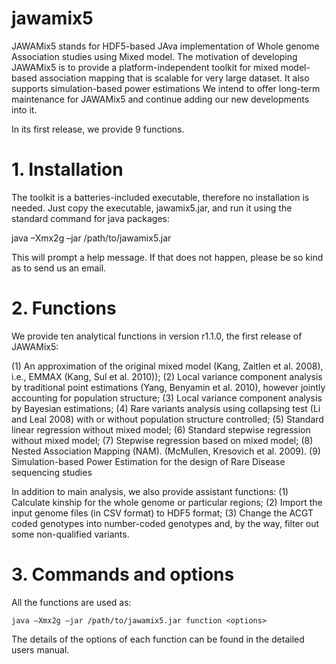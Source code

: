 # jawamix5
JAWAMix5 stands for HDF5-based JAva implementation of Whole genome Association studies using Mixed model. The motivation of developing JAWAMix5 is to provide a platform-independent toolkit for mixed model-based association mapping that is scalable for very large dataset. It also supports simulation-based power estimations We intend to offer long-term maintenance for JAWAMix5 and continue adding our new developments into it.


In its first release, we provide 9 functions.

# 1. Installation

The toolkit is a batteries-included executable, therefore no installation is needed. Just copy the executable, jawamix5.jar, and run it using the standard command for java packages:

java –Xmx2g –jar /path/to/jawamix5.jar

This will prompt a help message. If that does not happen, please be so kind as to send us an email. 

# 2. Functions   

We provide ten analytical functions in version r1.1.0, the first release of JAWAMix5: 
 
(1)	An approximation of the original mixed model (Kang, Zaitlen et al. 2008), i.e., EMMAX (Kang, Sul et al. 2010));
(2)	Local variance component analysis by traditional point estimations (Yang, Benyamin et al. 2010), however jointly accounting for population structure; 
(3)	Local variance component analysis by Bayesian estimations;
(4)	Rare variants analysis using collapsing test (Li and Leal 2008) with or without population structure controlled; 
(5)	Standard linear regression without mixed model;
(6)	Standard stepwise regression without mixed model;
(7)	Stepwise regression based on mixed model;
(8)	Nested Association Mapping (NAM). (McMullen, Kresovich et al. 2009).
(9)	Simulation-based Power Estimation for the design of Rare Disease sequencing studies 


In addition to main analysis, we also provide assistant functions: 
(1)	Calculate kinship for the whole genome or particular regions;
(2)	Import the input genome files (in CSV format) to HDF5 format; 
(3)	Change the ACGT coded genotypes into number-coded genotypes and, by the way, filter out some non-qualified variants. 

# 3. Commands and options

All the functions are used as: 

```
java –Xmx2g –jar /path/to/jawamix5.jar function <options>
```
The details of the options of each function can be found in the detailed users manual.
